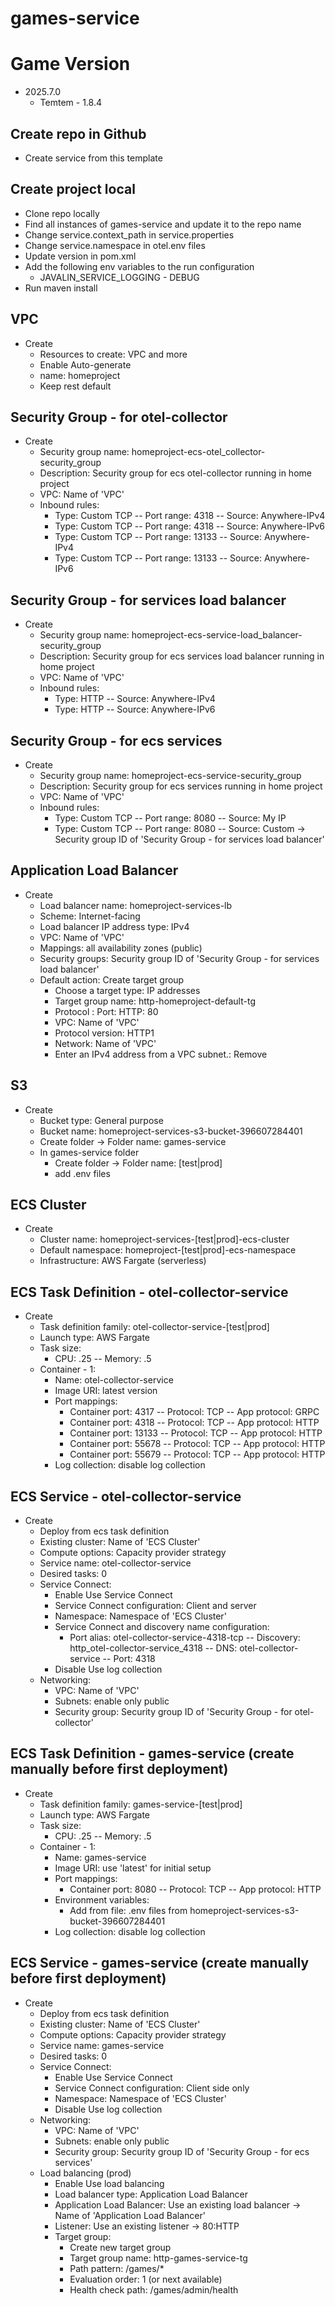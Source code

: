 # games-service

# Game Version
* 2025.7.0
    * Temtem - 1.8.4

## Create repo in Github

* Create service from this template

## Create project local

* Clone repo locally
* Find all instances of games-service and update it to the repo name
* Change service.context_path in service.properties
* Change service.namespace in otel.env files
* Update version in pom.xml
* Add the following env variables to the run configuration
    * JAVALIN_SERVICE_LOGGING - DEBUG
* Run maven install

## VPC

* Create
    * Resources to create: VPC and more
    * Enable Auto-generate
    * name: homeproject
    * Keep rest default

## Security Group - for otel-collector

* Create
    * Security group name: homeproject-ecs-otel_collector-security_group
    * Description: Security group for ecs otel-collector running in home project
    * VPC: Name of 'VPC'
    * Inbound rules:
        * Type: Custom TCP -- Port range: 4318 -- Source: Anywhere-IPv4
        * Type: Custom TCP -- Port range: 4318 -- Source: Anywhere-IPv6
        * Type: Custom TCP -- Port range: 13133 -- Source: Anywhere-IPv4
        * Type: Custom TCP -- Port range: 13133 -- Source: Anywhere-IPv6

## Security Group - for services load balancer

* Create
    * Security group name: homeproject-ecs-service-load_balancer-security_group
    * Description: Security group for ecs services load balancer running in home project
    * VPC: Name of 'VPC'
    * Inbound rules:
        * Type: HTTP -- Source: Anywhere-IPv4
        * Type: HTTP -- Source: Anywhere-IPv6

## Security Group - for ecs services

* Create
    * Security group name: homeproject-ecs-service-security_group
    * Description: Security group for ecs services running in home project
    * VPC: Name of 'VPC'
    * Inbound rules:
        * Type: Custom TCP -- Port range: 8080 -- Source: My IP
        * Type: Custom TCP -- Port range: 8080 -- Source: Custom -> Security group ID of 'Security Group - for services
          load balancer'

## Application Load Balancer

* Create
    * Load balancer name: homeproject-services-lb
    * Scheme: Internet-facing
    * Load balancer IP address type: IPv4
    * VPC: Name of 'VPC'
    * Mappings: all availability zones (public)
    * Security groups: Security group ID of 'Security Group - for services load balancer'
    * Default action: Create target group
        * Choose a target type: IP addresses
        * Target group name: http-homeproject-default-tg
        * Protocol : Port: HTTP: 80
        * VPC: Name of 'VPC'
        * Protocol version: HTTP1
        * Network: Name of 'VPC'
        * Enter an IPv4 address from a VPC subnet.: Remove

## S3

* Create
    * Bucket type: General purpose
    * Bucket name: homeproject-services-s3-bucket-396607284401
    * Create folder -> Folder name: games-service
    * In games-service folder
        * Create folder -> Folder name: [test|prod]
        * add .env files

## ECS Cluster

* Create
    * Cluster name: homeproject-services-[test|prod]-ecs-cluster
    * Default namespace: homeproject-[test|prod]-ecs-namespace
    * Infrastructure: AWS Fargate (serverless)

## ECS Task Definition - otel-collector-service

* Create
    * Task definition family: otel-collector-service-[test|prod]
    * Launch type: AWS Fargate
    * Task size:
        * CPU: .25 -- Memory: .5
    * Container - 1:
        * Name: otel-collector-service
        * Image URI: latest version
        * Port mappings:
            * Container port: 4317 -- Protocol: TCP -- App protocol: GRPC
            * Container port: 4318 -- Protocol: TCP -- App protocol: HTTP
            * Container port: 13133 -- Protocol: TCP -- App protocol: HTTP
            * Container port: 55678 -- Protocol: TCP -- App protocol: HTTP
            * Container port: 55679 -- Protocol: TCP -- App protocol: HTTP
        * Log collection: disable log collection

## ECS Service - otel-collector-service

* Create
    * Deploy from ecs task definition
    * Existing cluster: Name of 'ECS Cluster'
    * Compute options: Capacity provider strategy
    * Service name: otel-collector-service
    * Desired tasks: 0
    * Service Connect:
        * Enable Use Service Connect
        * Service Connect configuration: Client and server
        * Namespace: Namespace of 'ECS Cluster'
        * Service Connect and discovery name configuration:
            * Port alias: otel-collector-service-4318-tcp -- Discovery: http_otel-collector-service_4318 -- DNS:
              otel-collector-service -- Port: 4318
        * Disable Use log collection
    * Networking:
        * VPC: Name of 'VPC'
        * Subnets: enable only public
        * Security group: Security group ID of 'Security Group - for otel-collector'

## ECS Task Definition - games-service (create manually before first deployment)

* Create
    * Task definition family: games-service-[test|prod]
    * Launch type: AWS Fargate
    * Task size:
        * CPU: .25 -- Memory: .5
    * Container - 1:
        * Name: games-service
        * Image URI: use 'latest' for initial setup
        * Port mappings:
            * Container port: 8080 -- Protocol: TCP -- App protocol: HTTP
        * Environment variables:
            * Add from file: .env files from homeproject-services-s3-bucket-396607284401
        * Log collection: disable log collection

## ECS Service - games-service (create manually before first deployment)

* Create
    * Deploy from ecs task definition
    * Existing cluster: Name of 'ECS Cluster'
    * Compute options: Capacity provider strategy
    * Service name: games-service
    * Desired tasks: 0
    * Service Connect:
        * Enable Use Service Connect
        * Service Connect configuration: Client side only
        * Namespace: Namespace of 'ECS Cluster'
        * Disable Use log collection
    * Networking:
        * VPC: Name of 'VPC'
        * Subnets: enable only public
        * Security group: Security group ID of 'Security Group - for ecs services'
    * Load balancing (prod)
        * Enable Use load balancing
        * Load balancer type: Application Load Balancer
        * Application Load Balancer: Use an existing load balancer -> Name of 'Application Load Balancer'
        * Listener: Use an existing listener -> 80:HTTP
        * Target group:
            * Create new target group
            * Target group name: http-games-service-tg
            * Path pattern: /games/*
            * Evaluation order: 1 (or next available)
            * Health check path: /games/admin/health